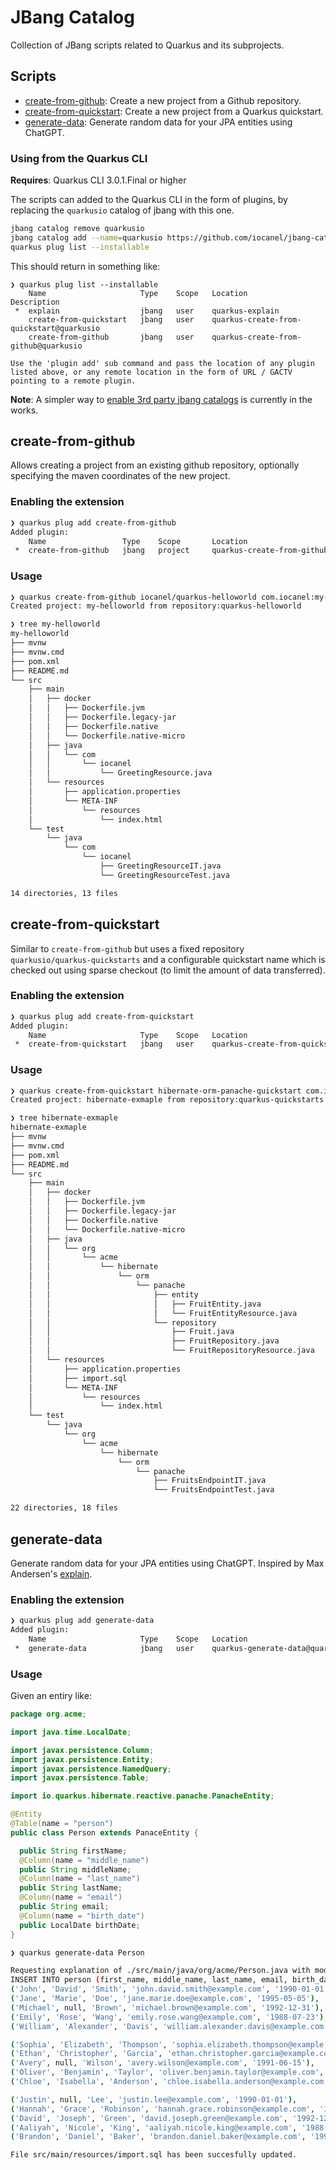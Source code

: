 # JBang Catalog

Collection of JBang scripts related to Quarkus and its subprojects.

## Scripts
  - [create-from-github](#create-from-github): Create a new project from a Github repository.
  - [create-from-quickstart](#create-from-quickstart): Create a new project from a Quarkus quickstart.
  - [generate-data](#generate-data): Generate random data for your JPA entities using ChatGPT.

### Using from the Quarkus CLI

**Requires**: Quarkus CLI 3.0.1.Final or higher

The scripts can added to the Quarkus CLI in the form of plugins, by replacing the `quarkusio` catalog of jbang with this one.

```sh
jbang catalog remove quarkusio
jbang catalog add --name=quarkusio https://github.com/iocanel/jbang-catalog/blob/HEAD/jbang-catalog.json
quarkus plug list --installable
```

This should return in something like:

```
❯ quarkus plug list --installable
    Name                   	 Type  	 Scope 	 Location                                 	 Description 	
 *  explain                	 jbang 	 user  	 quarkus-explain                          	             	
    create-from-quickstart 	 jbang 	 user  	 quarkus-create-from-quickstart@quarkusio 	             	
    create-from-github     	 jbang 	 user  	 quarkus-create-from-github@quarkusio     	             	

Use the 'plugin add' sub command and pass the location of any plugin listed above, or any remote location in the form of URL / GACTV pointing to a remote plugin.
```

**Note**: A simpler way to [enable 3rd party jbang catalogs](https://github.com/quarkusio/quarkus/issues/33205) is currently in the works.

## create-from-github

Allows creating a project from an existing github repository, optionally specifying the maven coordinates of the new project.

### Enabling the extension

```sh
❯ quarkus plug add create-from-github
Added plugin:
    Name               	 Type  	 Scope   	 Location                             	 Description 	
 *  create-from-github 	 jbang 	 project 	 quarkus-create-from-github@quarkusio
```

### Usage

```sh
❯ quarkus create-from-github iocanel/quarkus-helloworld com.iocanel:my-helloworld:1.0-SNAPSHOT
Created project: my-helloworld from repository:quarkus-helloworld

❯ tree my-helloworld
my-helloworld
├── mvnw
├── mvnw.cmd
├── pom.xml
├── README.md
└── src
    ├── main
    │   ├── docker
    │   │   ├── Dockerfile.jvm
    │   │   ├── Dockerfile.legacy-jar
    │   │   ├── Dockerfile.native
    │   │   └── Dockerfile.native-micro
    │   ├── java
    │   │   └── com
    │   │       └── iocanel
    │   │           └── GreetingResource.java
    │   └── resources
    │       ├── application.properties
    │       └── META-INF
    │           └── resources
    │               └── index.html
    └── test
        └── java
            └── com
                └── iocanel
                    ├── GreetingResourceIT.java
                    └── GreetingResourceTest.java

14 directories, 13 files
```

## create-from-quickstart

Similar to `create-from-github` but uses a fixed repository `quarkusio/quarkus-quickstarts` and a configurable quickstart name which is checked out using sparse checkout (to limit the amount of data transferred).

### Enabling the extension

```sh
❯ quarkus plug add create-from-quickstart
Added plugin:
    Name                   	 Type  	 Scope 	 Location                                 	 Description 	
 *  create-from-quickstart 	 jbang 	 user  	 quarkus-create-from-quickstart@quarkusio 	             	

```

### Usage

```sh
❯ quarkus create-from-quickstart hibernate-orm-panache-quickstart com.iocanel:hibernate-exmaple:1.0-SNAPSHOT
Created project: hibernate-exmaple from repository:quarkus-quickstarts

❯ tree hibernate-exmaple
hibernate-exmaple
├── mvnw
├── mvnw.cmd
├── pom.xml
├── README.md
└── src
    ├── main
    │   ├── docker
    │   │   ├── Dockerfile.jvm
    │   │   ├── Dockerfile.legacy-jar
    │   │   ├── Dockerfile.native
    │   │   └── Dockerfile.native-micro
    │   ├── java
    │   │   └── org
    │   │       └── acme
    │   │           └── hibernate
    │   │               └── orm
    │   │                   └── panache
    │   │                       ├── entity
    │   │                       │   ├── FruitEntity.java
    │   │                       │   └── FruitEntityResource.java
    │   │                       └── repository
    │   │                           ├── Fruit.java
    │   │                           ├── FruitRepository.java
    │   │                           └── FruitRepositoryResource.java
    │   └── resources
    │       ├── application.properties
    │       ├── import.sql
    │       └── META-INF
    │           └── resources
    │               └── index.html
    └── test
        └── java
            └── org
                └── acme
                    └── hibernate
                        └── orm
                            └── panache
                                ├── FruitsEndpointIT.java
                                └── FruitsEndpointTest.java

22 directories, 18 files
```


## generate-data

  Generate random data for your JPA entities using ChatGPT.
  Inspired by Max Andersen's [explain](https://github.com/maxandersen/jbang-catalog/tree/master/explain). 

### Enabling the extension

```sh
❯ quarkus plug add generate-data
Added plugin:
    Name                   	 Type  	 Scope 	 Location                                 	 Description 	
 *  generate-data        	 jbang 	 user  	 quarkus-generate-data@quarkusio 	             	

```

### Usage

Given an entiry like:

```java
package org.acme;

import java.time.LocalDate;

import javax.persistence.Column;
import javax.persistence.Entity;
import javax.persistence.NamedQuery;
import javax.persistence.Table;

import io.quarkus.hibernate.reactive.panache.PanacheEntity;

@Entity
@Table(name = "person")
public class Person extends PanaceEntity {

  public String firstName;
  @Column(name = "middle_name")
  public String middleName;
  @Column(name = "last_name")
  public String lastName;
  @Column(name = "email")
  public String email;
  @Column(name = "birth_date")
  public LocalDate birthDate;
}
```

```sh
❯ quarkus generate-data Person 

Requesting explanation of ./src/main/java/org/acme/Person.java with model gpt-3.5-turbo and temperature 0.8. Have patience...
INSERT INTO person (first_name, middle_name, last_name, email, birth_date) VALUES
('John', 'David', 'Smith', 'john.david.smith@example.com', '1990-01-01'),
('Jane', 'Marie', 'Doe', 'jane.marie.doe@example.com', '1995-05-05'),
('Michael', null, 'Brown', 'michael.brown@example.com', '1992-12-31'),
('Emily', 'Rose', 'Wang', 'emily.rose.wang@example.com', '1988-07-23'),
('William', 'Alexander', 'Davis', 'william.alexander.davis@example.com', '1994-03-17'),

('Sophia', 'Elizabeth', 'Thompson', 'sophia.elizabeth.thompson@example.com', '1985-11-10'),
('Ethan', 'Christopher', 'Garcia', 'ethan.christopher.garcia@example.com', '1997-02-22'),
('Avery', null, 'Wilson', 'avery.wilson@example.com', '1991-06-15'),
('Oliver', 'Benjamin', 'Taylor', 'oliver.benjamin.taylor@example.com', '1989-09-07'),
('Chloe', 'Isabella', 'Anderson', 'chloe.isabella.anderson@example.com', '1996-12-24'),

('Justin', null, 'Lee', 'justin.lee@example.com', '1990-01-01'),
('Hannah', 'Grace', 'Robinson', 'hannah.grace.robinson@example.com', '1995-05-05'),
('David', 'Joseph', 'Green', 'david.joseph.green@example.com', '1992-12-31'),
('Aaliyah', 'Nicole', 'King', 'aaliyah.nicole.king@example.com', '1988-07-23'),
('Brandon', 'Daniel', 'Baker', 'brandon.daniel.baker@example.com', '1994-03-17');

File src/main/resources/import.sql has been succesfully updated.
```
